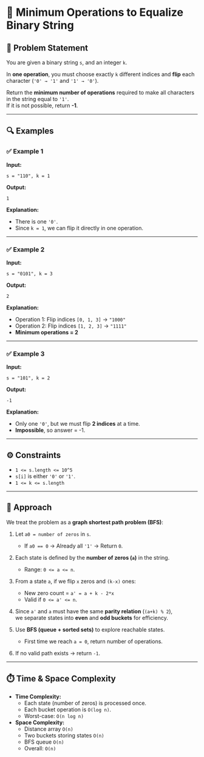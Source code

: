 # 🚀 Minimum Operations to Equalize Binary String  

## 📌 Problem Statement  
You are given a binary string `s`, and an integer `k`.  

In **one operation**, you must choose exactly `k` different indices and **flip** each character (`'0' → '1'` and `'1' → '0'`).  

Return the **minimum number of operations** required to make all characters in the string equal to `'1'`.  
If it is not possible, return **-1**.  

---

## 🔍 Examples  

### ✅ Example 1  
**Input:**  
```
s = "110", k = 1
```
**Output:**  
```
1
```
**Explanation:**  
- There is one `'0'`.  
- Since `k = 1`, we can flip it directly in one operation.  

---

### ✅ Example 2  
**Input:**  
```
s = "0101", k = 3
```
**Output:**  
```
2
```
**Explanation:**  
- Operation 1: Flip indices `[0, 1, 3]` → `"1000"`  
- Operation 2: Flip indices `[1, 2, 3]` → `"1111"`  
- **Minimum operations = 2**  

---

### ✅ Example 3  
**Input:**  
```
s = "101", k = 2
```
**Output:**  
```
-1
```
**Explanation:**  
- Only one `'0'`, but we must flip **2 indices** at a time.  
- **Impossible**, so answer = -1.  

---

## ⚙️ Constraints  
- `1 <= s.length <= 10^5`  
- `s[i]` is either `'0'` or `'1'`.  
- `1 <= k <= s.length`  

---

## 🧠 Approach  

We treat the problem as a **graph shortest path problem (BFS)**:  

1. Let `a0 = number of zeros` in `s`.  
   - If `a0 == 0` → Already all `'1'` → Return `0`.  

2. Each state is defined by the **number of zeros (`a`)** in the string.  
   - Range: `0 <= a <= n`.  

3. From a state `a`, if we flip `x` zeros and `(k-x)` ones:  
   - New zero count = `a' = a + k - 2*x`  
   - Valid if `0 <= a' <= n`.  

4. Since `a'` and `a` must have the same **parity relation** (`(a+k) % 2`),  
   we separate states into **even** and **odd buckets** for efficiency.  

5. Use **BFS (queue + sorted sets)** to explore reachable states.  
   - First time we reach `a = 0`, return number of operations.  

6. If no valid path exists → return `-1`.  

---
## ⏱️ Time & Space Complexity
- **Time Complexity:**
    - Each state (number of zeros) is processed once.
    - Each bucket operation is `O(log n)`.
    - Worst-case: `O(n log n)`
- **Space Complexity:**
    - Distance array `O(n)`
    - Two buckets storing states `O(n)`
    - BFS queue `O(n)`
    - Overall: `O(n)`